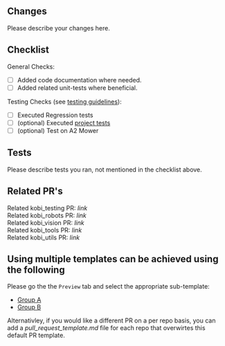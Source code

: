 ## Changes
Please describe your changes here.

## Checklist
<!-- To check one of the boxes below, replace '[ ]' with '[x]' -->
General Checks:
  - [ ] Added code documentation where needed.
  - [ ] Added related unit-tests where beneficial.

Testing Checks (see [testing guidelines](https://bosch-pt.atlassian.net/wiki/spaces/SE/pages/11466440929/Testing+Guidelines)):
  - [ ] Executed Regression tests
  - [ ] (optional) Executed [project tests](https://github.boschdevcloud.com/indego/vision_testing/blob/feature/a2_integration/project_tester/README.md)
  - [ ] (optional) Test on A2 Mower

## Tests
Please describe tests you ran, not mentioned in the checklist above.

## Related PR's
<!-- Collect the links to all related PR's (including the current repo PR) here, and copy to all other PR's -->
<!-- Delete all what is not relevant from list below -->
Related kobi_testing PR: _link_ <br>
Related kobi_robots PR:  _link_ <br> 
Related kobi_vision PR:  _link_ <br>
Related kobi_tools PR:   _link_ <br>
Related kobi_utils PR:   _link_ <br>

<!--The text below is just as an example, not meant to be part of the final PR template-->
## Using multiple templates can be achieved using the following
Please go the the `Preview` tab and select the appropriate sub-template:

* [Group A](?expand=1&template=group_a_template.md)
* [Group B](?expand=1&template=group_b_template.md)

Alternativley, if you would like a different PR on a per repo basis, you can add a _pull_request_template.md_ file for each repo that overwirtes this default PR template.
